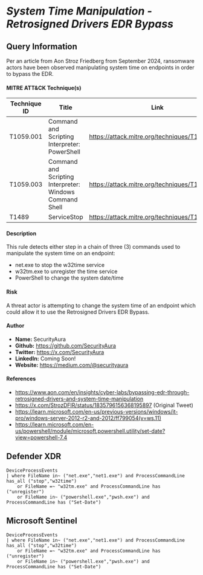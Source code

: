 # *System Time Manipulation - Retrosigned Drivers EDR Bypass*

## Query Information

Per an article from Aon Stroz Friedberg from September 2024, ransomware actors have been observed manipulating system time on endpoints in order to bypass the EDR.

#### MITRE ATT&CK Technique(s)

| Technique ID | Title    | Link    |
| ---  | --- | --- |
| T1059.001 | Command and Scripting Interpreter: PowerShell | https://attack.mitre.org/techniques/T1059/001/ |
| T1059.003 | Command and Scripting Interpreter: Windows Command Shell | https://attack.mitre.org/techniques/T1059/003/ |
| T1489 | ServiceStop | https://attack.mitre.org/techniques/T1489/ |

#### Description

This rule detects either step in a chain of three (3) commands used to manipulate the system time on an endpoint:

- net.exe to stop the w32time service
- w32tm.exe to unregister the time service
- PowerShell to change the system date/time

#### Risk

A threat actor is attempting to change the system time of an endpoint which could allow it to use the Retrosigned Drivers EDR Bypass.

#### Author <Optional>
- **Name:** SecurityAura
- **Github:** https://github.com/SecurityAura
- **Twitter:** https://x.com/SecurityAura
- **LinkedIn:** Coming Soon!
- **Website:** https://medium.com/@securityaura

#### References
- https://www.aon.com/en/insights/cyber-labs/bypassing-edr-through-retrosigned-drivers-and-system-time-manipulation
- https://x.com/StrozDFIR/status/1835796156368195897 (Original Tweet)
- https://learn.microsoft.com/en-us/previous-versions/windows/it-pro/windows-server-2012-r2-and-2012/ff799054(v=ws.11)
- https://learn.microsoft.com/en-us/powershell/module/microsoft.powershell.utility/set-date?view=powershell-7.4

## Defender XDR
```KQL
DeviceProcessEvents
| where FileName in~ ("net.exe","net1.exe") and ProcessCommandLine has_all ("stop","w32time")
    or FileName =~ "w32tm.exe" and ProcessCommandLine has ("unregister")
    or FileName in~ ("powershell.exe","pwsh.exe") and ProcessCommandLine has ("Set-Date")
```
## Microsoft Sentinel
```KQL
DeviceProcessEvents
| where FileName in~ ("net.exe","net1.exe") and ProcessCommandLine has_all ("stop","w32time")
    or FileName =~ "w32tm.exe" and ProcessCommandLine has ("unregister")
    or FileName in~ ("powershell.exe","pwsh.exe") and ProcessCommandLine has ("Set-Date")
```
